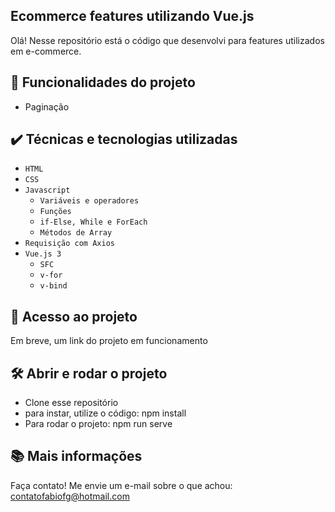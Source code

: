 ## Ecommerce features utilizando Vue.js

Olá! Nesse repositório está o código que desenvolvi para features utilizados em e-commerce.  

## 🔨 Funcionalidades do projeto

- Paginação

## ✔️ Técnicas e tecnologias utilizadas


- `HTML`
- `CSS`
- `Javascript`
  - `Variáveis e operadores`
  - `Funções`
  - `if-Else, While e ForEach`
  - `Métodos de Array`
- `Requisição com Axios`
- `Vue.js 3`
  - `SFC`
  - `v-for`
  - `v-bind`


## 📁 Acesso ao projeto

Em breve, um link do projeto em funcionamento

## 🛠️ Abrir e rodar o projeto

- Clone esse repositório
- para instar, utilize o código: npm install
- Para rodar o projeto: npm run serve

## 📚 Mais informações 

Faça contato! Me envie um e-mail sobre o que achou: contatofabiofg@hotmail.com